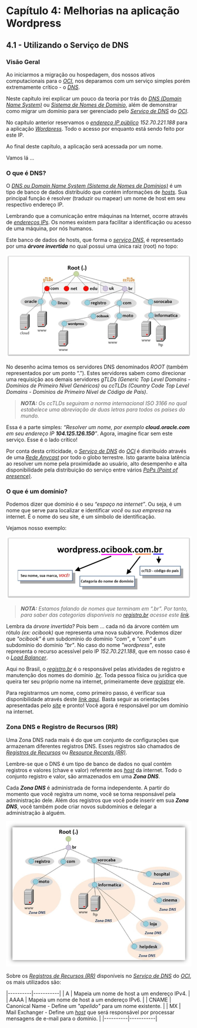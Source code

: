 # Capítulo 4: Melhorias na aplicação Wordpress

## 4.1 - Utilizando o Serviço de DNS

### __Visão Geral__

Ao iniciarmos a migração ou hospedagem, dos nossos ativos computacionais para o _[OCI](https://www.oracle.com/cloud/)_, nos deparamos com um serviço simples porém extremamente crítico - o _[DNS](https://pt.wikipedia.org/wiki/Sistema_de_Nomes_de_Dom%C3%ADnio)_.

Neste capítulo irei explicar um pouco da teoria por trás do _[DNS (Domain Name System)](https://pt.wikipedia.org/wiki/Sistema_de_Nomes_de_Dom%C3%ADnio)_ ou _[Sistema de Nomes de Domínio](https://pt.wikipedia.org/wiki/Sistema_de_Nomes_de_Dom%C3%ADnio)_, além de demonstrar como migrar um domínio para ser gerenciado pelo _[Serviço de DNS](https://docs.oracle.com/pt-br/iaas/Content/DNS/Concepts/dnszonemanagement.htm)_ do _[OCI](https://www.oracle.com/cloud/)_.

No capítulo anterior reservamos o _[endereço IP público](https://docs.oracle.com/pt-br/iaas/Content/Network/Tasks/managingpublicIPs.htm#Public_IP_Addresses)_ _152.70.221.188_ para a aplicação _[Wordpress](https://pt.wikipedia.org/wiki/WordPress)_. Todo o acesso por enquanto está sendo feito por este IP. 

Ao final deste capítulo, a aplicação será acessada por um nome.

Vamos lá ...

### __O que é DNS?__

O _[DNS ou Domain Name System (Sistema de Nomes de Domínios)](https://pt.wikipedia.org/wiki/Sistema_de_Nomes_de_Dom%C3%ADnio)_ é um tipo de banco de dados distribuído que contém informações de _[hosts](https://pt.wikipedia.org/wiki/Host)_. Sua principal função é resolver (traduzir ou mapear) um nome de host em seu respectivo endereço IP.

Lembrando que a comunicação entre máquinas na Internet, ocorre através de _[endereços IPs](https://pt.wikipedia.org/wiki/Endere%C3%A7o_IP)_. Os nomes existem para facilitar a identificação ou acesso de uma máquina, por nós humanos.

Este banco de dados de hosts, que forma o _[serviço DNS](https://docs.oracle.com/pt-br/iaas/Content/DNS/Concepts/dnszonemanagement.htm)_, é representado por uma **_árvore invertida_** no qual possui uma única raiz (root) no topo:

![alt_text](./images/o-que-e-dns-1.jpg "O que é DNS?")

No desenho acima temos os servidores DNS denominados _ROOT_ (também representados por um ponto “.”). Estes servidores sabem como direcionar uma requisição aos demais servidores _gTLDs (Generic Top Level Domains - Domínios de Primeiro Nível Genéricos)_ ou _ccTLDs (Country Code Top Level Domains - Domínios de Primeiro Nível de Código de País)_.

>_**__NOTA:__** Os ccTLDs seguiram a norma internacional ISO 3166 no qual estabelece uma abreviação de duas letras para todos os países do mundo._

Essa é a parte simples: _“Resolver um nome, por exemplo **cloud.oracle.com** em seu endereço IP **104.125.126.150**”_. Agora, imagine ficar sem este serviço. Esse é o lado crítico!
    
Por conta desta criticidade, o _[Serviço de DNS](https://docs.oracle.com/pt-br/iaas/Content/DNS/Concepts/dnszonemanagement.htm)_ do _[OCI](https://www.oracle.com/cloud/)_ é distribuído através de uma _[Rede Anycast](https://pt.wikipedia.org/wiki/Anycast)_ por todo o globo terrestre. Isto garante baixa latência ao resolver um nome pela proximidade ao usuário, alto desempenho e alta disponibilidade pela distribuição do serviço entre vários _[PoPs (Point of presence)](https://pt.wikipedia.org/wiki/Point_of_presence)_.

### __O que é um domínio?__

Podemos dizer que domínio é o seu _“espaço na internet”_. Ou seja, é um nome que serve para localizar e identificar _você_ ou _sua empresa_ na internet. É o nome do seu site, é um símbolo de identificação.

Vejamos nosso exemplo:

![alt_text](./images/o-que-e-um-dominio-1.jpg "O que é um domínio?")

>_**__NOTA:__** Estamos falando de nomes que terminam em “.br”. Por tanto, para saber das categorias disponíveis no [registro.br](https://registro.br/quem-somos/) acesse este [link](https://registro.br/dominio/categorias/)._

Lembra da _árvore invertida?_ Pois bem … cada nó da árvore contém um rótulo _(ex: ocibook)_ que representa uma nova subárvore. Podemos dizer que _"ocibook"_ é um subdomínio do domínio _"com"_, e _"com"_ é um subdomínio do domínio _"br"_. No caso do nome _"wordpress"_, este representa o recurso acessível pelo IP _152.70.221.188_, que em nosso caso é o _[Load Balancer](https://docs.oracle.com/pt-br/iaas/Content/Balance/Concepts/balanceoverview.htm)_.

Aqui no Brasil, o _[registro.br](https://registro.br/quem-somos/)_ é o responsável pelas atividades de registro e manutenção dos nomes do domínio ._[br](https://pt.wikipedia.org/wiki/.br)_. Toda pessoa física ou jurídica que queira ter seu próprio nome na internet, primeiramente deve _[registrar](https://registro.br/)_ ele.

Para registrarmos um nome, como primeiro passo, é verificar sua disponibilidade através deste _[link aqui](https://registro.br/busca-dominio/)_. Basta seguir as orientações apresentadas pelo _[site](https://registro.br/quem-somos/)_ e pronto! Você agora é responsável por um domínio na internet.

### __Zona DNS e Registro de Recursos (RR)__

Uma Zona DNS nada mais é do que um conjunto de configurações que armazenam diferentes registros DNS. Esses registros são chamados de _[Registros de Recursos](https://en.wikipedia.org/wiki/List_of_DNS_record_types)_ ou _[Resource Records (RR)](https://en.wikipedia.org/wiki/List_of_DNS_record_types)_.

Lembre-se que o DNS é um tipo de banco de dados no qual contém registros e valores (chave e valor) referente aos _[host](https://pt.wikipedia.org/wiki/Host)_ da internet. Todo o conjunto registro e valor, são armazenados em uma **_Zona DNS_**.  

Cada **_Zona DNS_** é administrada de forma independente. A partir do momento que você registra um nome, você se torna responsável pela administração dele. Além dos registros que você pode inserir em sua **_Zona DNS_**, você também pode criar novos subdomínios e delegar a administração à alguém. 

![alt_text](./images/zonas-dns-1.jpg "Zona DNS")

Sobre os _[Registros de Recursos (RR)](https://en.wikipedia.org/wiki/List_of_DNS_record_types)_ disponíveis no _[Serviço de DNS](https://docs.oracle.com/pt-br/iaas/Content/DNS/Concepts/dnszonemanagement.htm)_ do _[OCI](https://www.oracle.com/cloud/)_, os mais utilizados são:



|----------|-----------|
| A        |  Mapeia um nome de host a um endereço IPv4.                                                             |
| AAAA     |  Mapeia um nome de host a um endereço IPv6.                                                             |
| CNAME    |  Canonical Name - Define um _"apelido"_ para um nome existente.                                         |
| MX       |  Mail Exchanger - Define um _[host](https://pt.wikipedia.org/wiki/Host)_ que será responsável por processar mensagens de e-mail para o domínio. |
|----------|-----------|
